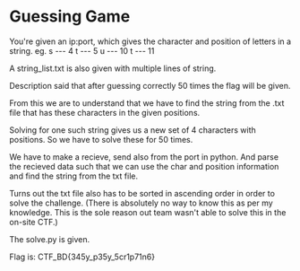 
# Guessing Game

You're given an ip:port, which gives the character and position of letters in a string.
eg.
s --- 4
t --- 5
u --- 10
t --- 11

A string_list.txt is also given with multiple lines of string.

Description said that after guessing correctly 50 times the flag will be given.

From this we are to understand that we have to find the string from the .txt file that has these characters in the given positions.

Solving for one such string gives us a new set of 4 characters with positions. So we have to solve these for 50 times.

We have to make a recieve, send also from the port in python. And parse the recieved data such that we can use the char and position information and find the string from the txt file.

Turns out the txt file also has to be sorted in ascending order in order to solve the challenge. (There is absolutely no way to know this as per my knowledge. This is the sole reason out team wasn't able to solve this in the on-site CTF.)

The solve.py is given.

Flag is: CTF_BD{345y_p35y_5cr1p71n6}
